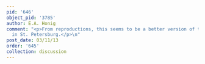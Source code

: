 ```yaml
---
pid: '646'
object_pid: '3785'
author: E.A. Honig
comment: "<p>From reproductions, this seems to be a better version of the painting
  in St. Petersburg.</p>\n"
post_date: 03/11/13
order: '645'
collection: discussion
---
```

